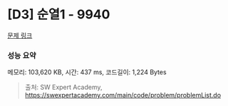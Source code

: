 # [D3] 순열1 - 9940 

[문제 링크](https://swexpertacademy.com/main/code/problem/problemDetail.do?contestProbId=AXHx23oq0REDFAXR) 

### 성능 요약

메모리: 103,620 KB, 시간: 437 ms, 코드길이: 1,224 Bytes



> 출처: SW Expert Academy, https://swexpertacademy.com/main/code/problem/problemList.do